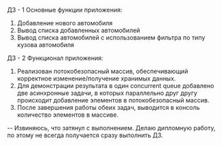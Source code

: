 ДЗ - 1
Основные функции приложения:
1. Добавление нового автомобиля
2. Вывод списка добавленных автомобилей
3. Вывод списка автомобилей с использованием фильтра по типу кузова автомобиля

ДЗ - 2
Функционал приложения:
1. Реализован потокобезопасный массив, обеспечивающий корректное изменение/получение хранимых данных.
2. Для демонстрации результата в один concurrent queue добавлено две асинхронные задачи, в которых параллельно друг другу происходит добавление элементов в потокобезопасный массив.
3. После завершения работы обеих задач, выводится в консоль количество элементов в массиве.

--
Извиняюсь, что затянул с выполнением. Делаю дипломную работу, по этому не всегда получается сразу выполнить ДЗ.
